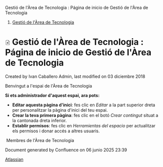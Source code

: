 Gestió de l'Àrea de Tecnologia : Página de inicio de Gestió de l'Àrea de Tecnologia  

1.  [Gestió de l'Àrea de Tecnologia](index.md)

![Home Page](images/icons/contenttypes/home_page_16.png) Gestió de l'Àrea de Tecnologia : Página de inicio de Gestió de l'Àrea de Tecnologia
============================================================================================================================================

Created by Ivan Caballero Admin, last modified on 03 diciembre 2018

  

Benvingut a l'espai de l'Àrea de Tecnologia

  

  

**Si ets administrador d'aquest espai, ara pots:**

*   **Editar aquesta pàgina d'inici**: fes clic en _Editar_ a la part superior dreta per personalitzar la pàgina d'inici del teu espai.
*   **Crear la teva primera pàgina**: fes clic en el botó _Crear contingut_ situat a la cantonada dreta inferior.
*   **Establir permisos**: fes clic en _Herramientas del espacio_ per actualitzar els permisos i donar accés a altres usuaris.  
      
    

 Membres de l'Àrea de Tecnologia

Document generated by Confluence on 06 junio 2025 23:39

[Atlassian](http://www.atlassian.com/)